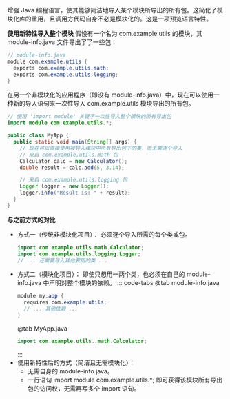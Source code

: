 增强 Java 编程语言，使其能够简洁地导入某个模块所导出的所有包。这简化了模块化库的重用，且调用方代码自身不必是模块化的。这是一项预览语言特性。

**使用新特性导入整个模块**
假设有一个名为 com.example.utils 的模块，其 module-info.java 文件导出了了一些包：

```java
// module-info.java
module com.example.utils {
  exports com.example.utils.math;
  exports com.example.utils.logging;
}
```

在另一个非模块化的应用程序（即没有 module-info.java）中，现在可以使用一种新的导入语句来一次性导入 com.example.utils 模块导出的所有包。
```java
// 使用 'import module' 关键字一次性导入整个模块的所有导出包
import module com.example.utils.*;

public class MyApp {
  public static void main(String[] args) {
    // 现在可以直接使用被导入模块中所有导出包下的类，而无需逐个导入
    // 来自 com.example.utils.math 包
    Calculator calc = new Calculator();
    double result = calc.add(5, 3.14);

    // 来自 com.example.utils.logging 包
    Logger logger = new Logger();
    logger.info("Result is: " + result);
  }
}
```

**与之前方式的对比**

+ 方式一（传统非模块化项目）： 必须逐个导入所需的每个类或包。
  ```java
  import com.example.utils.math.Calculator;
  import com.example.utils.logging.Logger;
  // ... 还需要导入其他要用的类 ...
  ```
+ 方式二（模块化项目）： 即使只想用一两个类，也必须在自己的 module-info.java 中声明对整个模块的依赖。
  ::: code-tabs
  @tab module-info.java
  ```java
  module my.app {
    requires com.example.utils;
    // ... 其他依赖 ...
  }
  ```
  @tab MyApp.java
  ```java
  import com.example.utils..math.Calculator;
  ```
  :::
+ 使用新特性后的方式（简洁且无需模块化）：
  - 无需自身的 module-info.java。
  - 一行语句 import module com.example.utils.*; 即可获得该模块所有导出包的访问权，无需再写多个 import 语句。
